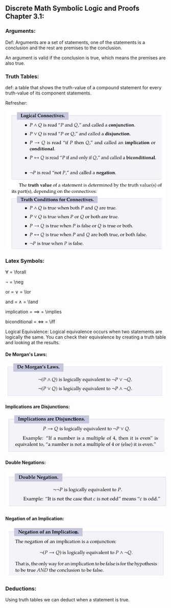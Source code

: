 ## Discrete Math Symbolic Logic and Proofs Chapter 3.1:
### Arguments:
Def: Arguments are a set of statements, one of the statements is a conclusion and the rest are premises to the conclusion.

An argument is valid if the conclusion is true, which means the premises are also true.

### Truth Tables:
def: a table that shows the truth-value of a compound statement for every truth-value of its component statements.

Refresher:

![alt text](image.png)

### Latex Symbols:

$\forall$ = \forall

$\neg$ = \neg

or = $\lor$ = \lor

and = $\land$ = \land

implication = $\implies$ = \implies

biconditional = $\iff$ = \iff



Logical Equivalence: Logical equivalence occurs when two statements are logically the same. You can check their equivalence by creating a truth table and looking at the results.

#### De Morgan's Laws:

![alt text](image-1.png)

#### Implications are Disjunctions:

![alt text](image-2.png)

#### Double Negations:

![alt text](image-3.png)

#### Negation of an Implication:

![alt text](image-4.png)

### Deductions:

Using truth tables we can deduct when a statement is true.
